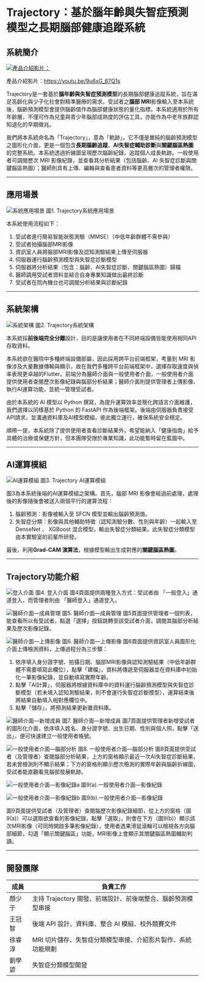 # Trajectory：基於腦年齡與失智症預測模型之長期腦部健康追蹤系統

## 系統簡介

[![產品介紹影片：](images/demo.png)](https://youtu.be/9u6xG_67Q1s)

產品介紹影片：https://youtu.be/9u6xG_67Q1s

Trajectory是一套基於**腦年齡與失智症預測模型**的長期腦部健康追蹤系統，旨在滿足高齡化與少子化社會對精準醫療的需求。受試者之**腦部 MRI**影像輸入至本系統後，腦齡預測模型會提供腦齡值作為腦部健康狀態的量化指標。本系統適用於所有年齡層，不僅可作為兒童與青少年腦部成熟度的評估工具，亦能作為中老年族群認知退化的早期徵兆。

我們將本系統命名為「Trajectory」，意為「軌跡」。它不僅是單純的腦齡預測模型之圖形化介面，更是一個包含**長期腦齡追蹤**、**AI失智症輔助診斷**與**關鍵腦區熱圖**的完整系統。本系統透過折線圖呈現歷次腦齡紀錄，追蹤個人成長軌跡。一般使用者可調閱歷次 MRI 影像紀錄，並查看其分析結果（包括腦齡、AI 失智症診斷與關鍵腦區熱圖）；醫師則具有上傳、編輯與查看患者資料等更高層次的管理者權限。

---

## 應用場景

![系統應用場景](images/SystemApplicationScenarios.png)
圖1. Trajectory系統應用場景

本系統使用流程如下：

1. 受試者進行簡易智能狀態測驗（MMSE）（中低年齡群體不需參與）
2. 受試者拍攝腦部MRI影像
3. 資訊室人員將腦部MRI影像及認知測驗結果上傳至伺服器
4. 伺服器運行腦齡預測模型與失智症診斷模型
5. 伺服器將分析結果（包含：腦齡、AI失智症診斷、關鍵腦區熱圖）歸檔
6. 醫師調用受試者資料並結合自身專業知識做出最終診斷
7. 受試者在院內機台也可調閱分析結果與診斷紀錄

---

## 系統架構

![系統架構](images/SystemFramework.png)
圖2. Trajectory系統架構

本系統採**前後端完全分離**設計，目的是讓使用者在不同終端設備皆能使用相同API存取資料。

本系統欲在醫院中多種終端設備部屬，因此採用跨平台前端框架，考量到 MRI 影像涉及大量數據傳輸與顯示，故在我們多種跨平台前端框架中，選擇存取速度與偵率表現更卓越的Flutter。前端分為醫師介面與一般使用者介面，一般使用者介面提供使用者查閱歷次影像紀錄與腦部分析結果；醫師介面則提供管理者上傳影像、執行AI運算功能，並統一管理受試者。

由於本系統的 AI 模型以 Python 撰寫，為提升運算效率並簡化跨語言介面維護，我們選擇以同樣基於 Python 的 FastAPI 作為後端框架。後端由伺服器負責接受API請求，並溝通資料庫及AI模型模組，彼此獨立運行，確保系統安全穩定。

順帶一提，本系統除了提供使用者查看診斷結果外，希望能納入「健康指南」給予具體的治療或保健方針，但本團隊受限於專業知識，此功能暫時留在藍圖中。

---

## AI運算模組

![AI運算模組](images/AiModule.png)
圖3. Trajectory AI運算模組

圖3為本系統後端的AI運算模組之架構。首先，腦部 MRI 影像會經過前處理，處理後的影像隨後會被送入兩個平行的運算流程：

1. 腦齡預測：影像被輸入至 SFCN 模型並輸出腦齡預測值。
2. 失智症分類：影像與其他輔助特徵（認知測驗分數、性別與年齡）一起輸入至 DenseNet 、 XGBoost 混合模型，輸出失智症分類結果。此失智症分類模型由本實驗室的前輩所研發。

最後，利用**Grad-CAM 演算法**，根據模型輸出生成對應的**關鍵腦區熱圖**。

---

## Trajectory功能介紹

![登入介面](images/login.png)
圖4. 登入介面
圖4頁面提供兩種登入方式：受試者由 「一般登入」通道登入，而管理者則由 「醫師登入」通道登入。

![醫師介面—成員管理](images/memberManagement.png)
圖5. 醫師介面—成員管理
圖5頁面提供管理者一個列表，能查看所以有受試者，點選「選擇」按鈕跳轉至該受試者介面，調閱其腦部分析結果及歷次影像記錄。

![醫師介面—上傳影像](images/uploadImage.png)
圖6. 醫師介面—上傳影像
圖6頁面提供資訊室人員圖形化介面上傳檢測資料，上傳過程分為三步驟：

1. 依序填入身分證字號、拍攝日期、腦部MRI影像與認知測驗結果（中低年齡群體不需要填寫此欄位），點擊「建檔」，資料將傳遞至伺服器並在資料庫中初始化一筆影像紀錄，並自動填寫實際年齡。
2. 點擊「AI計算」，伺服器將根據資料庫中的資料運行腦齡預測模型與失智症診斷模型（若未填入認知測驗結果，則不會運行失智症診斷模型），運算結束後將結果自動填入相對應欄位中。
3. 點擊「儲存」，將預測結果更新置資料庫。

![醫師介面—新增成員](images/addMember.png)
圖7. 醫師介面—新增成員
圖7頁面提供管理者新增受試者的圖形化介面，依序填入姓名、身分證字號、出生日期、性別與個人照，點擊「送出」，便可快速建立一般使用者帳號。

![一般使用者介面—腦部分析](images/brainAnalysis.png)
圖8. 一般使用者介面—腦部分析
圖8頁面提供受試者（及管理者）查閱腦部分析結果，上方的窗格顯示最近一次AI失智症診斷結果，若未曾檢測則不顯示結果；下方的窗格則顯示歷次檢測的實際年齡與腦齡折線圖，受試者能直觀看見腦部發展軌跡。

![一般使用者介面—影像紀錄a](images/recordsA.png)
圖9(a).一般使用者介面—影像紀錄

![一般使用者介面—影像紀錄b](images/recordsB.png)
圖9(b).一般使用者介面—影像紀錄

圖9頁面提供受試者（及管理者）查閱腦歷次影像紀錄細節，從上方的窗格（圖9(a)）可以選取欲查看的影像紀錄，點擊「選取」，則會在下方（圖9(b)）顯示該次MRI影像（可同時開啟多筆影像紀錄），使用者透果滑鼠滾輪可以檢視各方向腦部細節，勾選「顯示關鍵腦區」功能，MRI影像上會顯示其關鍵腦區熱圖輔助判讀。

---

## 開發團隊

| 成員     | 負責工作 |
|----------|--------------------------------------------------------------------------|
| 顏少于   | 主持 Trajectory 開發、前端設計、前後端整合、腦齡預測模型串接 |
| 王冠智   | 後端 API 設計、資料庫、整合 AI 模組、校外競賽文件 |
| 徐睿淳   | MRI 切片儲存、失智症分類模型串接、介紹影片製作、系統功能規劃   |
| 劉學諺   | 失智症分類模型開發 |
